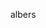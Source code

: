 albers

<p style="text-align:center;"><script src="//cdnjs.cloudflare.com/ajax/libs/p5.js/0.5.8/p5.js"></script> <script src="02.js"></script></p>
